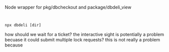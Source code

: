 Node wrapper for pkg/dbcheckout and package/dbdeli_view

```


npx dbdeli [dir]
```

how should we wait for a ticket?
the interactive sight is potentially a problem becuase it could submit multiple lock requests? this is not really a problem because 